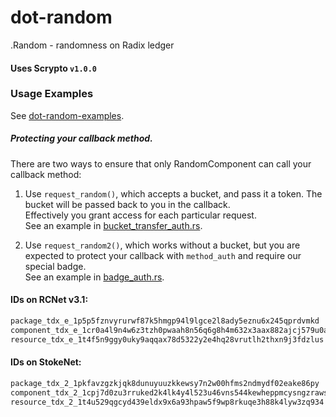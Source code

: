 # dot-random
.Random - randomness on Radix ledger


#### Uses Scrypto `v1.0.0`
### Usage Examples
See [dot-random-examples](https://github.com/Mleekko/dot-random-examples).


##### Protecting your callback method.
There are two ways to ensure that only RandomComponent can call your callback method:
1. Use `request_random()`, which accepts a bucket, and pass it a token. The bucket will be passed back to you in the callback.  
Effectively you grant access for each particular request.  
See an example in [bucket_transfer_auth.rs](https://github.com/Mleekko/dot-random-examples/blob/master/bucket_transfer_auth/src/bucket_transfer_auth.rs).

2. Use `request_random2()`,  which works without a bucket, but you are expected to protect your callback with `method_auth` and require our special badge.  
See an example in  [badge_auth.rs](https://github.com/Mleekko/dot-random-examples/blob/master/badge_auth/src/badge_auth.rs).



#### IDs on RCNet v3.1:
```html
package_tdx_e_1p5p5fznvyrurwf87k5hmgp94l9lgce2l8ady5eznu6x245qprdvmkd
component_tdx_e_1cr0a4l9n4w6z3tzh0pwaah8n56q6g8h4m632x3aax882ajcj579u0a
resource_tdx_e_1t4f5n9ggy0uky9aqqax78d5322y2e4hq28vrutlh2thxn9j3fdzlus
```
#### IDs on StokeNet:
```html
package_tdx_2_1pkfavzgzkjqk8dunuyuuzkkewsy7n2w00hfms2ndmydf02eake86py
component_tdx_2_1cpj7d0zu3rruked2k4lk4y4l523u46vns544kewheppmcysngzraws
resource_tdx_2_1t4u529qgcyd439eldx9x6a93hpaw5f9wp8rkuqe3h88k4lyw3zq934
```
